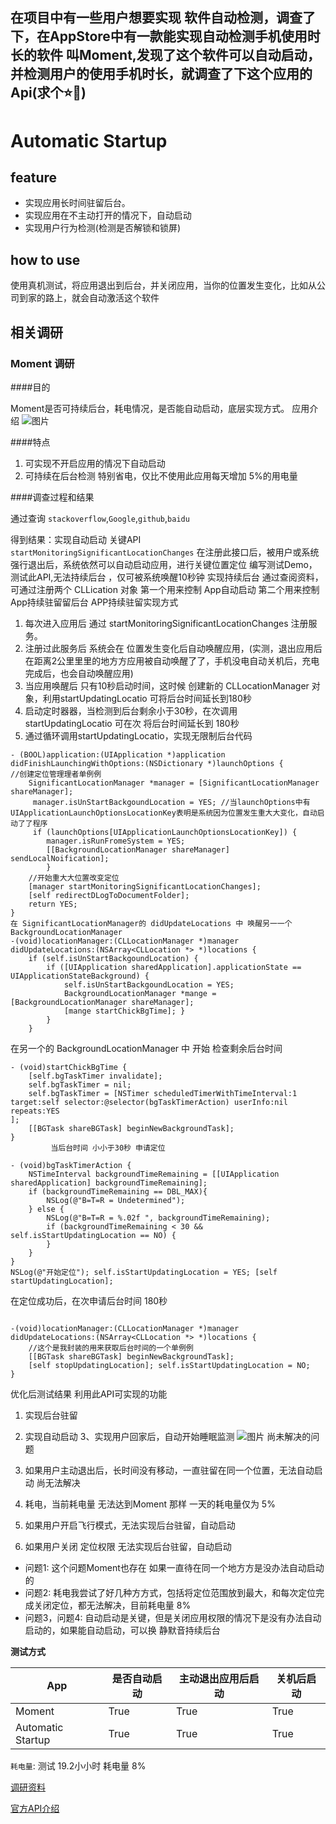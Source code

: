 

## 在项目中有一些用户想要实现 软件自动检测，调查了下，在AppStore中有一款能实现自动检测手机使用时长的软件 叫Moment,发现了这个软件可以自动启动，并检测用户的使用手机时长，就调查了下这个应用的Api(求个⭐️🥺)
Automatic Startup
=================

## feature
  
 * 实现应用⻓时间驻留后台。
 * 实现应⽤在不主动打开的情况下，自动启动
 * 实现用户⾏为检测(检测是否解锁和锁屏)

## how to use
使用真机测试，将应用退出到后台，并关闭应用，当你的位置发生变化，比如从公司到家的路上，就会自动激活这个软件

## 相关调研

### Moment 调研

####目的

Moment是否可持续后台，耗电情况，是否能自动启动，底层实现方式。 应用介绍
![图片](https://github.com/ChinaChailu/LocationAutomaticStartup/blob/master/11492766723_.pic_hd.jpg)

####特点

1. 可实现不开启应用的情况下⾃动启动
2. 可持续在后台检测 特别省电，仅比不使⽤此应⽤每天增加 5%的用电量
       
 
####调查过程和结果

通过查询 `stackoverflow`,`Google`,`github`,`baidu`

得到结果：实现⾃动启动 关键API `startMonitoringSignificantLocationChanges` 在注册此接口后，被用户或系统强行退出后，系统依然可以⾃动启动应用，进行关键位置定位
编写测试Demo，测试此API,无法持续后台 ，仅可被系统唤醒10秒钟
实现持续后台
通过查阅资料，可通过注册两个 CLLication 对象 第一个用来控制 App⾃动启动
第二个用来控制 App持续驻留留后台
APP持续驻留实现方式

1. 每次进入应用后 通过 startMonitoringSignificantLocationChanges 注册服务。
2. 注册过此服务后 系统会在 位置发生变化后⾃动唤醒应用，(实测，退出应用后在距离2公⾥里里的地⽅方应用被⾃动唤醒了了，手机没电⾃动关机后，充电完成后，也会⾃动唤醒应用) 
3. 当应用唤醒后 只有10秒启动时间，这时候 创建新的 CLLocationManager 对象，利用startUpdatingLocatio 可将后台时间延⻓到180秒 
4. 启动定时器器，当检测到后台剩余小于30秒，在次调用 startUpdatingLocatio 可在次 将后台时间延⻓到 180秒 
5. 通过循环调用startUpdatingLocatio，实现无限制后台代码

```
- (BOOL)application:(UIApplication *)application didFinishLaunchingWithOptions:(NSDictionary *)launchOptions {
//创建定位管理理者单例例
	SignificantLocationManager *manager = [SignificantLocationManager shareManager];
	 manager.isUnStartBackgoundLocation = YES; //当launchOptions中有UIApplicationLaunchOptionsLocationKey表明是系统因为位置发生重⼤大变化，⾃动启动了了程序 
	 if (launchOptions[UIApplicationLaunchOptionsLocationKey]) {
		manager.isRunFromeSystem = YES;
		[[BackgroundLocationManager shareManager] sendLocalNoification]; 
		}
	//开始重⼤大位置改变定位
	[manager startMonitoringSignificantLocationChanges];
	[self redirectDLogToDocumentFolder];
	return YES; 
}
在 SignificantLocationManager的 didUpdateLocations 中 唤醒另⼀一个 BackgroundLocationManager
-(void)locationManager:(CLLocationManager *)manager didUpdateLocations:(NSArray<CLLocation *> *)locations {
	if (self.isUnStartBackgoundLocation) {
		if ([UIApplication sharedApplication].applicationState == UIApplicationStateBackground) { 
			self.isUnStartBackgoundLocation = YES;
			BackgroundLocationManager *mange = [BackgroundLocationManager shareManager];
			[mange startChickBgTime]; }
		}
	}
```
在另一个的 BackgroundLocationManager 中 开始 检查剩余后台时间

```
- (void)startChickBgTime {
	[self.bgTaskTimer invalidate];
	self.bgTaskTimer = nil;
	self.bgTaskTimer = [NSTimer scheduledTimerWithTimeInterval:1 target:self selector:@selector(bgTaskTimerAction) userInfo:nil repeats:YES
];
	[[BGTask shareBGTask] beginNewBackgroundTask];
}
         当后台时间 ⼩小于30秒 申请定位

- (void)bgTaskTimerAction {
	NSTimeInterval backgroundTimeRemaining = [[UIApplication sharedApplication] backgroundTimeRemaining]; 
	if (backgroundTimeRemaining == DBL_MAX){
		NSLog(@"B=T=R = Undetermined"); 
	} else {
		NSLog(@"B=T=R = %.02f ", backgroundTimeRemaining);
		if (backgroundTimeRemaining < 30 && self.isStartUpdatingLocation == NO) {
		} 
	}
}
NSLog(@"开始定位"); self.isStartUpdatingLocation = YES; [self startUpdatingLocation];

```

在定位成功后，在次申请后台时间 180秒

```

-(void)locationManager:(CLLocationManager *)manager didUpdateLocations:(NSArray<CLLocation *> *)locations {
	//这个是我封装的用来获取后台时间的一个单例例
	[[BGTask shareBGTask] beginNewBackgroundTask]; 
	[self stopUpdatingLocation]; self.isStartUpdatingLocation = NO;
}

```

优化后测试结果
利用此API可实现的功能

1. 实现后台驻留
2. 实现⾃动启动 3、实现用户回家后，⾃动开始睡眠监测
![图片](https://github.com/ChinaChailu/LocationAutomaticStartup/blob/master/IMG_2415.PNG)
尚未解决的问题

1. 如果用户主动退出后，⻓时间没有移动，一直驻留在同一个位置，无法⾃动启动 尚无法解决 
2. 耗电，当前耗电量 无法达到Moment 那样 一天的耗电量仅为 5% 
3. 如果用户开启飞⾏模式，无法实现后台驻留，⾃动启动
4. 如果用户关闭 定位权限 无法实现后台驻留，⾃动启动

* 问题1: 这个问题Moment也存在 如果⼀直待在同一个地⽅方是没办法⾃动启动的
* 问题2: 耗电我尝试了好几种⽅方式，包括将定位范围放到最大，和每次定位完成关闭定位，都无法解决，目前耗电量 8% 
* 问题3，问题4: 自动启动是关键，但是关闭应用权限的情况下是没有办法自动启动的，如果能自动启动，可以换 静默⾳持续后台




 **测试方式**
  
App  				  | 是否自动启动   | 主动退出应⽤后启动 | 关机后启动
------------------ | ------------- | -------------  | --------
Moment   			  | True			  | True           | True
Automatic Startup  | True  			  | True           | True


`耗电量`: 测试 19.2⼩小时 耗电量 8% 
 
 
 [调研资料](https://wigl.github.io/2015/08/28/ios_location_introduction/)
 
[官方API介绍](https://developer.apple.com/documentation/corelocation/cllocationmanager/1423531-startmonitoringsignificantlocati?language=objc)
    
 
